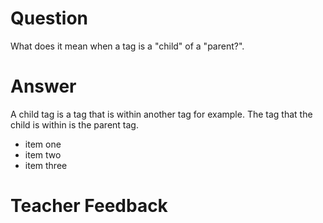 # Question
What does it mean when a tag is a "child" of a "parent?".

# Answer
A child tag is a tag that is within another tag for example. The tag that the child is within is the parent tag.


<ul>
  <li>item one</li>
  <li>item two</li>
  <li>item three</li>
</ul>

# Teacher Feedback
